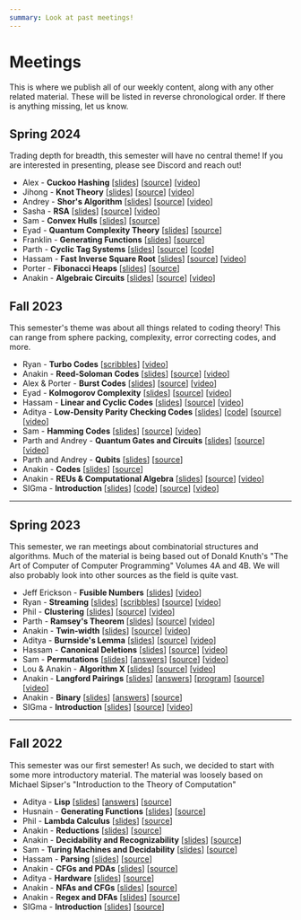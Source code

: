 ```yaml
---
summary: Look at past meetings!
---
```


# Meetings

This is where we publish all of our weekly content, along with any other related material. These will be listed in reverse chronological order. If there is anything missing, let us know.

## Spring 2024

Trading depth for breadth, this semester will have no central theme! If you are interested in presenting, please see Discord and reach out!


- Alex - **Cuckoo Hashing** [[slides](https://cstheory.org/meetings/sp24/cuckoo/slides.pdf)] [[source](https://github.com/SIGma-UIUC/meetings/tree/main/SP24/9-Cuckoo)] [[video](https://www.youtube.com/watch?v=nMoj9nVSsrM)]
- Jihong - **Knot Theory** [[slides](https://cstheory.org/meetings/sp24/shortsweet1knot/slides.pdf)] [[source](https://github.com/SIGma-UIUC/meetings/tree/main/SP24/8-Short-SweetKnot)] [[video](https://youtu.be/OwwZeMIubx0&t=1833)]
- Andrey - **Shor's Algorithm** [[slides](https://cstheory.org/meetings/sp24/shortsweet1/shor/slides.pdf)] [[source](https://github.com/SIGma-UIUC/meetings/tree/main/SP24/8-Short-Sweet/Shor)] [[video](https://youtu.be/OwwZeMIubx0&t=1029)]
- Sasha - **RSA** [[slides](https://cstheory.org/meetings/sp24/shortsweet1/rsa/slides.pdf)] [[source](https://github.com/SIGma-UIUC/meetings/tree/main/SP24/8-Short-Sweet/RSA)] [[video](https://youtu.be/OwwZeMIubx0)]
- Sam - **Convex Hulls** [[slides](https://cstheory.org/meetings/sp24/convex/slides.pdf)] [[source](https://github.com/SIGma-UIUC/meetings/tree/main/SP24/7-Convex)]
- Eyad - **Quantum Complexity Theory** [[slides](https://cstheory.org/meetings/sp24/quantum/slides.pdf)] [[source](https://github.com/SIGma-UIUC/meetings/tree/main/SP24/6-Quantum)]
- Franklin - **Generating Functions** [[slides](https://cstheory.org/meetings/sp24/gen_func/slides.pdf)] [[source](https://github.com/SIGma-UIUC/meetings/tree/main/SP24/5-Gen-Func)]
- Parth - **Cyclic Tag Systems** [[slides](https://cstheory.org/meetings/sp24/tag/slides.pdf)] [[source](https://github.com/SIGma-UIUC/meetings/tree/main/SP24/4-Tag)] [[code](https://github.com/papermango/cyts)]
- Hassam - **Fast Inverse Square Root** [[slides](https://cstheory.org/meetings/sp24/fisr/slides.pdf)] [[source](https://github.com/SIGma-UIUC/meetings/tree/main/SP24/3-FISR)] [[video](https://youtu.be/Gh7snY3TRFo)]
- Porter - **Fibonacci Heaps** [[slides](https://cstheory.org/meetings/sp24/fib_heaps/slides.pdf)] [[source](https://github.com/SIGma-UIUC/meetings/tree/main/SP24/2-Fibonacci-Heaps)]
- Anakin - **Algebraic Circuits** [[slides](https://cstheory.org/meetings/sp24/algebra/slides.pdf)] [[source](https://github.com/SIGma-UIUC/meetings/tree/main/SP24/1-introduction)] [[video](https://youtu.be/f810mgIXPH4)]

## Fall 2023

This semester's theme was about all things related to coding theory! This can range from sphere packing, complexity, error correcting codes, and more.

- Ryan - **Turbo Codes** [[scribbles](https://cstheory.org/meetings/fa23/turbo/scribbles.pdf)] [[video](https://youtu.be/2lmuxOcPM4Y)]
- Anakin - **Reed-Soloman Codes** [[slides](https://cstheory.org/meetings/fa23/burst/slides.pdf)] [[source](https://github.com/SIGma-UIUC/meetings/tree/main/FA23/10-Reed/slides)] [[video](https://youtu.be/P1JTwUuu3Qc)]
- Alex & Porter - **Burst Codes** [[slides](https://cstheory.org/meetings/fa23/burst/slides.pdf)] [[source](https://github.com/SIGma-UIUC/meetings/tree/main/FA23/9-Burst/slides)] [[video](https://youtu.be/D-Ijz_NZBCg)]
- Eyad - **Kolmogorov Complexity** [[slides](https://cstheory.org/meetings/fa23/kolmogorov/slides.pdf)] [[source](https://github.com/SIGma-UIUC/meetings/tree/main/FA23/8-Kolmogorov/slides)] [[video](https://youtu.be/WaAzDz81veY)]
- Hassam - **Linear and Cyclic Codes** [[slides](https://cstheory.org/meetings/fa23/linear/slides.pdf)] [[source](https://github.com/SIGma-UIUC/meetings/tree/main/FA23/7-linear/slides)] [[video](https://youtu.be/86HIBRwTY1I)]
- Aditya - **Low-Density Parity Checking Codes** [[slides](https://cstheory.org/meetings/fa23/ldpc/slides.pdf)] [[code](https://github.com/SIGma-UIUC/meetings/tree/main/FA23/6-LDPC/code)] [[source](https://github.com/SIGma-UIUC/meetings/tree/main/FA23/6-LDPC/slides)] [[video](https://youtu.be/Zn_FiBI75-o)]
- Sam - **Hamming Codes** [[slides](https://cstheory.org/meetings/fa23/hamming/slides.pdf)] [[source](https://github.com/SIGma-UIUC/meetings/tree/main/FA23/5-Hamming/slides)] [[video](https://youtu.be/8v_2eXnImoE)]
- Parth and Andrey - **Quantum Gates and Circuits** [[slides](https://cstheory.org/meetings/fa23/qit_2/slides.pdf)] [[source](https://github.com/SIGma-UIUC/meetings/tree/main/FA23/3-QIT\_2/slides)] [[video](https://youtu.be/MyJRl9KkFxg)]
- Parth and Andrey - **Qubits** [[slides](https://cstheory.org/meetings/fa23/qit_1/slides.pdf)] [[source](https://github.com/SIGma-UIUC/meetings/tree/main/FA23/3-QIT\_1/slides)]
- Anakin - **Codes** [[slides](https://cstheory.org/meetings/fa23/codes/slides.pdf)] [[source](https://github.com/SIGma-UIUC/meetings/tree/main/FA23/2-codes/slides)]
- Anakin - **REUs & Computational Algebra** [[slides](https://cstheory.org/meetings/fa23/reu/slides.pdf)] [[source](https://github.com/SIGma-UIUC/meetings/tree/main/FA23/0-introduction/slides)] [[video](https://youtu.be/ACsIm7hPOIM)]
- SIGma - **Introduction** [[slides](https://cstheory.org/meetings/fa23/zeckendorf/slides.pdf)] [[code](https://github.com/SIGma-UIUC/meetings/tree/main/FA23/0-introduction/code)] [[source](https://github.com/SIGma-UIUC/meetings/tree/main/FA23/0-introduction/slides)] [[video](https://youtu.be/fA4bHxMUAj8)]

___

## Spring 2023

This semester, we ran meetings about combinatorial structures and algorithms. Much of the material is being based out of Donald Knuth's "The Art of Computer of Computer Programming" Volumes 4A and 4B. We will also probably look into other sources as the field is quite vast.

- Jeff Erickson - **Fusible Numbers** [[slides](https://jeffe.cs.illinois.edu/pubs/talks/fusible-SIGMA.pdf)] [[video](https://mediaspace.illinois.edu/media/t/1_24815pcd)]
- Ryan - **Streaming** [[slides](https://cstheory.org/meetings/sp23/streaming/slides.pdf)] [[scribbles](https://cstheory.org/meetings/sp23/streaming/scribbles.pdf)]  [[source](https://github.com/SIGma-UIUC/meetings/tree/main/SP23/11-streaming)] [[video](https://youtu.be/UC7PQozcNW0)]
- Phil - **Clustering** [[slides](https://cstheory.org/meetings/sp23/clustering/slides.pdf)] [[source](https://github.com/SIGma-UIUC/meetings/tree/main/SP23/10-clustering)] [[video](https://youtu.be/cyqnIqTe-Cs)]
- Parth - **Ramsey's Theorem** [[slides](https://cstheory.org/meetings/sp23/ramsey/slides.pdf)] [[source](https://github.com/SIGma-UIUC/meetings/tree/main/SP23/9-ramsey)] [[video](https://youtu.be/AOX9m8ZeQE8)]
- Anakin - **Twin-width** [[slides](https://cstheory.org/meetings/sp23/twin_width/slides.pdf)] [[source](https://github.com/SIGma-UIUC/meetings/tree/main/SP23/8-twin_width)] [[video](https://youtu.be/m-QOci6iNKc)]
- Aditya - **Burnside's Lemma** [[slides](https://cstheory.org/meetings/sp23/burnsides/slides.pdf)] [[source](https://github.com/SIGma-UIUC/meetings/tree/main/SP23/)] [[video](https://youtu.be/NLCyCX3aZyI)]
- Hassam - **Canonical Deletions** [[slides](https://cstheory.org/meetings/sp23/canonical_deletions/slides.pdf)] [[source](https://github.com/SIGma-UIUC/meetings/tree/main/SP23/6-canonical_deletions)] [[video](https://youtu.be/A3ppoyaN-q4)]
- Sam - **Permutations** [[slides](https://cstheory.org/meetings/sp23/permutations/slides.pdf)] [[answers](https://www.cstheory.org/meetings/sp23/permutations/answers.pdf)] [[source](https://github.com/SIGma-UIUC/meetings/tree/main/SP23/5-permutations)] [[video](https://youtu.be/UO-3KTYDXbM)]
- Lou & Anakin - **Algorithm X** [[slides](https://cstheory.org/meetings/sp23/algorithm_x/slides.pdf)] [[source](https://github.com/SIGma-UIUC/meetings/tree/main/SP23/4-algorithm_x)] [[video](https://youtu.be/iv6pB4WCFIo)]
- Anakin - **Langford Pairings** [[slides](https://cstheory.org/meetings/sp23/langford/slides.pdf)] [[answers](https://cstheory.org/meetings/sp23/langford/answers.pdf)] [[program](https://github.com/SIGma-UIUC/meetings/blob/main/SP23/3-langford/langford_pairing.py)] [[source](https://github.com/SIGma-UIUC/meetings/tree/main/SP23/3-langford)] [[video](https://youtu.be/-ryG_ClEeXQ)]
- Anakin - **Binary** [[slides](https://cstheory.org/meetings/sp23/binary/slides.pdf)] [[answers](https://cstheory.org/meetings/sp23/binary/answers.pdf)] [[source](https://github.com/SIGma-UIUC/meetings/tree/main/SP23/2-binary)]
- SIGma - **Introduction** [[slides](https://cstheory.org/meetings/sp23/fibonacci/slides.pdf)] [[source](https://github.com/SIGma-UIUC/meetings/tree/main/SP23/1-introduction)] [[video](https://youtu.be/OlY3TQIjAZ4)]

___

## Fall 2022

This semester was our first semester! As such, we decided to start with some more introductory material. The material was loosely based on Michael Sipser's "Introduction to the Theory of Computation"

- Aditya - **Lisp** [[slides](https://cstheory.org/meetings/fa22/lisp/slides.pdf)] [[answers](https://cstheory.org/meetings/fa22/lisp/answers.pdf)] [[source](https://github.com/SIGma-UIUC/meetings/tree/main/FA22/12-lisp)]
- Husnain - **Generating Functions** [[slides](https://cstheory.org/meetings/fa22/generating_functions/slides.pdf)] [[source](https://github.com/SIGma-UIUC/meetings/tree/main/FA22/11-generating_functions)]
- Phil - **Lambda Calculus** [[slides](https://cstheory.org/meetings/fa22/lambda_calc/slides.pdf)] [[source](https://github.com/SIGma-UIUC/meetings/tree/main/FA22/10-lambda_calc)]
- Anakin - **Reductions** [[slides](https://cstheory.org/meetings/fa22/reductions/slides.pdf)] [[source](https://github.com/SIGma-UIUC/meetings/tree/main/FA22/9-reductions)]
- Anakin - **Decidability and Recognizability** [[slides](https://cstheory.org/meetings/fa22/decidability_and_recognizability/slides.pdf)] [[source](https://github.com/SIGma-UIUC/meetings/tree/main/FA22/8-decidability_and_recognizability)]
- Sam - **Turing Machines and Decidability** [[slides](https://cstheory.org/meetings/fa22/TMs_and_decidability/slides.pdf)] [[source](https://github.com/SIGma-UIUC/meetings/tree/main/FA22/7-TMs_and_decidability)]
- Hassam - **Parsing** [[slides](https://cstheory.org/meetings/fa22/parsing/slides.pdf)] [[source](https://github.com/SIGma-UIUC/meetings/tree/main/FA22/6-parsing)]
- Anakin - **CFGs and PDAs** [[slides](https://cstheory.org/meetings/fa22/CFGs_and_PDAs/slides.pdf)] [[source](https://github.com/SIGma-UIUC/meetings/tree/main/FA22/5-CFGs_and_PDAs)]
- Aditya - **Hardware** [[slides](https://cstheory.org/meetings/fa22/hardware/slides.pdf)] [[source](https://github.com/SIGma-UIUC/meetings/tree/main/FA22/4-hardware)]
- Anakin - **NFAs and CFGs** [[slides](https://cstheory.org/meetings/fa22/NFAs_and_CFGs/slides.pdf)] [[source](https://github.com/SIGma-UIUC/meetings/tree/main/FA22/3-NFAs_and_CFGs)]
- Anakin - **Regex and DFAs** [[slides](https://cstheory.org/meetings/fa22/regex_and_DFAs/slides.pdf)] [[source](https://github.com/SIGma-UIUC/meetings/tree/main/FA22/2-regex_and_DFAs)]
- SIGma - **Introduction** [[slides](https://cstheory.org/meetings/fa22/introduction/slides.pdf)] [[source](https://github.com/SIGma-UIUC/meetings/tree/main/FA22/1-introduction)]
